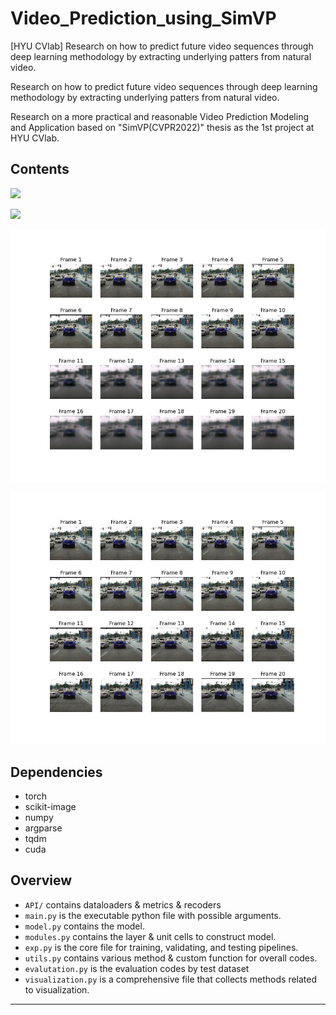 # Video_Prediction_using_SimVP
[HYU CVlab] Research on how to predict future video sequences through deep learning methodology by extracting underlying patters from natural video.

Research on how to predict future video sequences through deep learning methodology by extracting underlying patters from natural video.

Research on a more practical and reasonable Video Prediction Modeling and Application based on "SimVP(CVPR2022)" thesis as the 1st project at HYU CVlab.

## Contents
<p align="left"><img src = "figure/230317_OG_SimVP_caltech_300/multi_f_true1.gif" width = '600'/></p>
<p align="left"><img src = "figure/230317_OG_SimVP_caltech_300/multi_f_pred1.gif" width = '600'/></p>
<p align="left"><img src = "figure/230317_OG_SimVP_caltech_300/multi_f_pred0.jpg" width = '600'/></p>
<p align="left"><img src = "figure/230317_OG_SimVP_caltech_300/multi_f_true0.jpg" width = '600'/></p>

## Dependencies
* torch
* scikit-image
* numpy
* argparse
* tqdm
* cuda

## Overview

* `API/` contains dataloaders & metrics & recoders
* `main.py` is the executable python file with possible arguments.
* `model.py` contains the model.
* `modules.py` contains the layer & unit cells to construct model.
* `exp.py` is the core file for training, validating, and testing pipelines.
* `utils.py` contains various method & custom function for overall codes.
* `evalutation.py` is the evaluation codes by test dataset   
* `visualization.py` is a comprehensive file that collects methods related to visualization.

---------
